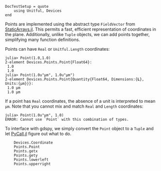 ```@meta
DocTestSetup = quote
    using Unitful, Devices
end
```

Points are implemented using the abstract type `FieldVector`
from [StaticArrays.jl](https://github.com/JuliaArrays/StaticArrays.jl).
This permits a fast, efficient representation of
coordinates in the plane. Additionally, unlike `Tuple` objects, we can
add points together, simplifying many function definitions.

Points can have `Real` or `Unitful.Length` coordinates:

```jldoctest
julia> Point(1.0,1.0)
2-element Devices.Points.Point{Float64}:
 1.0
 1.0
julia> Point(1.0u"μm", 1.0u"μm")
2-element Devices.Points.Point{Quantity{Float64, Dimensions:{𝐋}, Units:{μm}}}:
 1.0 μm
 1.0 μm
```

If a point has `Real` coordinates, the absence of a unit is interpreted to mean
`μm`. Note that you cannot mix and match `Real` and `Length` coordinates:

```jldoctest
julia> Point(1.0u"μm", 1.0)
ERROR: Cannot use `Point` with this combination of types.
```

To interface with gdspy, we simply convert the `Point` object to a `Tuple` and
let [PyCall.jl](https://github.com/stevengj/PyCall.jl) figure out what to do.

```@docs
    Devices.Coordinate
    Points.Point
    Points.getx
    Points.gety
    Points.lowerleft
    Points.upperright
```
